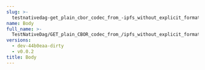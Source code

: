 ```yaml
---
slug: >-
  testnativedag-get_plain_cbor_codec_from_-ipfs_without_explicit_format_returns_the_same_payload_as_the_raw_block-body
name: Body
full_name: >-
  TestNativeDag/GET_plain_CBOR_codec_from_/ipfs_without_explicit_format_returns_the_same_payload_as_the_raw_block/Body
versions:
  - dev-44b0eaa-dirty
  - v0.0.2
title: Body
---
```


